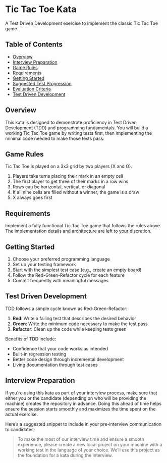 # Tic Tac Toe Kata

A Test Driven Development exercise to implement the classic Tic Tac Toe game.

## Table of Contents

- [Overview](#overview)
- [Interview Preparation](#interview-preparation)
- [Game Rules](#game-rules)
- [Requirements](#requirements)
- [Getting Started](#getting-started)
- [Suggested Test Progression](#suggested-test-progression)
- [Evaluation Criteria](#evaluation-criteria)
- [Test Driven Development](#test-driven-development)

## Overview

This kata is designed to demonstrate proficiency in Test Driven Development (TDD) and programming fundamentals. You will build a working Tic Tac Toe game by writing tests first, then implementing the minimal code needed to make those tests pass.

## Game Rules

Tic Tac Toe is played on a 3x3 grid by two players (X and O).

1. Players take turns placing their mark in an empty cell
2. The first player to get three of their marks in a row wins
3. Rows can be horizontal, vertical, or diagonal
4. If all nine cells are filled without a winner, the game is a draw
5. X always goes first

## Requirements

Implement a fully functional Tic Tac Toe game that follows the rules above. The implementation details and architecture are left to your discretion.

## Getting Started

1. Choose your preferred programming language
2. Set up your testing framework
3. Start with the simplest test case (e.g., create an empty board)
4. Follow the Red-Green-Refactor cycle for each feature
5. Commit frequently with meaningful messages


## Test Driven Development

TDD follows a simple cycle known as Red-Green-Refactor:

1. **Red**: Write a failing test that describes the desired behavior
2. **Green**: Write the minimum code necessary to make the test pass
3. **Refactor**: Clean up the code while keeping tests green

Benefits of TDD include:
- Confidence that your code works as intended
- Built-in regression testing
- Better code design through incremental development
- Living documentation through test cases

## Interview Preparation

If you're using this kata as part of your interview process, make sure that either you or the candidate (depending on who will be providing the machine) creates the repository in advance. Doing this ahead of time helps ensure the session starts smoothly and maximizes the time spent on the actual exercise.

Here’s a suggested snippet to include in your pre-interview communication to candidates:

> To make the most of our interview time and ensure a smooth experience, please create a new local project on your machine with a working test in the language of your choice. We’ll use this project as the foundation for a kata during the interview.